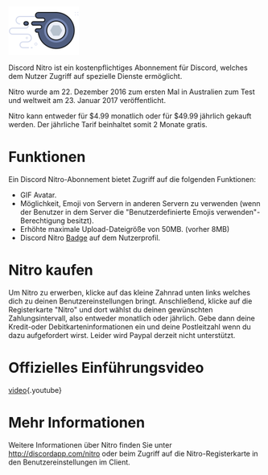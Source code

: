 <!-- TITLE: German - Nitro -->

![Nitrobadge](/uploads/nitro/nitrobadge.png "Nitrobadge")

Discord Nitro ist ein kostenpflichtiges Abonnement für Discord, welches dem Nutzer Zugriff auf spezielle Dienste ermöglicht.

Nitro wurde am 22. Dezember 2016 zum ersten Mal in Australien zum Test und weltweit am 23. Januar 2017 veröffentlicht.

Nitro kann entweder für $4.99 monatlich oder für $49.99 jährlich gekauft werden. Der jährliche Tarif beinhaltet somit 2 Monate gratis.

# Funktionen
Ein Discord Nitro-Abonnement bietet Zugriff auf die folgenden Funktionen:

* GIF Avatar.
* Möglichkeit, Emoji von Servern in anderen Servern zu verwenden (wenn der Benutzer in dem Server die "Benutzerdefinierte Emojis verwenden"-Berechtigung besitzt).
* Erhöhte maximale Upload-Dateigröße von 50MB. (vorher 8MB)
* Discord Nitro [Badge](/badges) auf dem Nutzerprofil.

# Nitro kaufen
Um Nitro zu erwerben, klicke auf das kleine Zahnrad unten links welches dich zu deinen Benutzereinstellungen bringt. Anschließend, klicke auf die Registerkarte "Nitro" und dort wählst du deinen gewünschten Zahlungsintervall, also entweder monatlich oder jährlich. Gebe dann deine Kredit-oder Debitkarteninformationen ein und deine Postleitzahl wenn du dazu aufgefordert wirst. 
Leider wird Paypal derzeit nicht unterstützt.

# Offizielles Einführungsvideo

[video](https://www.youtube.com/watch?v=psIIWROIvtM){.youtube}


# Mehr Informationen
Weitere Informationen über Nitro finden Sie unter http://discordapp.com/nitro oder beim Zugriff auf die Nitro-Registerkarte in den Benutzereinstellungen im Client.